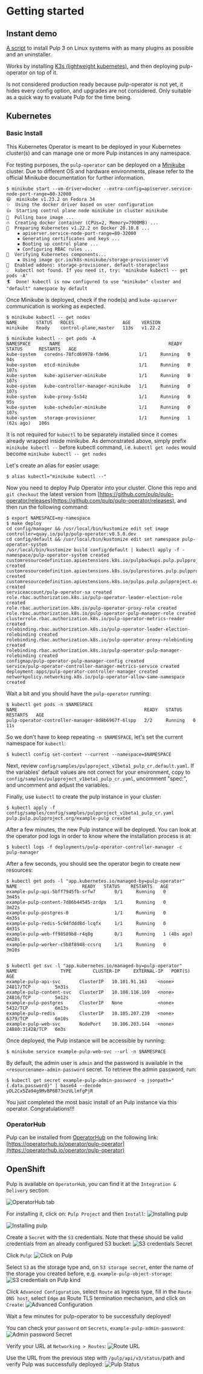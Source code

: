 # Getting started

## Instant demo

[A script](https://raw.githubusercontent.com/pulp/pulp-operator/master/insta-demo/pulp-insta-demo.sh)
to install Pulp 3 on Linux systems with as many plugins as possible and an uninstaller.

Works by installing [K3s (lightweight kubernetes)](https://k3s.io/), and then deploying
pulp-operator on top of it.

Is not considered production ready because pulp-operator is not yet, it hides every config option,
and upgrades are not considered. Only suitable as a quick way to evaluate Pulp for the time
being.

## Kubernetes

### Basic Install

This Kubernetes Operator is meant to be deployed in your Kubernetes cluster(s) and can manage one or more Pulp instances in any namespace.

For testing purposes, the `pulp-operator` can be deployed on a [Minikube](https://minikube.sigs.k8s.io/docs/) cluster. Due to different OS and hardware environments, please refer to the official Minikube documentation for further information.

```
$ minikube start --vm-driver=docker --extra-config=apiserver.service-node-port-range=80-32000
😄  minikube v1.23.2 on Fedora 34
✨  Using the docker driver based on user configuration
👍  Starting control plane node minikube in cluster minikube
🚜  Pulling base image ...
🔥  Creating docker container (CPUs=2, Memory=7900MB) ...
🐳  Preparing Kubernetes v1.22.2 on Docker 20.10.8 ...
    ▪ apiserver.service-node-port-range=80-32000
    ▪ Generating certificates and keys ...
    ▪ Booting up control plane ...
    ▪ Configuring RBAC rules ...
🔎  Verifying Kubernetes components...
    ▪ Using image gcr.io/k8s-minikube/storage-provisioner:v5
🌟  Enabled addons: storage-provisioner, default-storageclass
💡  kubectl not found. If you need it, try: 'minikube kubectl -- get pods -A'
🏄  Done! kubectl is now configured to use "minikube" cluster and "default" namespace by default

```

Once Minikube is deployed, check if the node(s) and `kube-apiserver` communication is working as expected.

```
$ minikube kubectl -- get nodes
NAME       STATUS   ROLES                  AGE    VERSION
minikube   Ready    control-plane,master   113s   v1.22.2

$ minikube kubectl -- get pods -A
NAMESPACE       NAME                                        READY   STATUS      RESTARTS   AGE
kube-system   coredns-78fcd69978-fdm96           1/1     Running   0             94s
kube-system   etcd-minikube                      1/1     Running   0             107s
kube-system   kube-apiserver-minikube            1/1     Running   0             107s
kube-system   kube-controller-manager-minikube   1/1     Running   0             107s
kube-system   kube-proxy-5s54z                   1/1     Running   0             95s
kube-system   kube-scheduler-minikube            1/1     Running   0             107s
kube-system   storage-provisioner                1/1     Running   1 (62s ago)   106s
```

It is not required for `kubectl` to be separately installed since it comes already wrapped inside minikube. As demonstrated above, simply prefix `minikube kubectl --` before kubectl command, i.e. `kubectl get nodes` would become `minikube kubectl -- get nodes`

Let's create an alias for easier usage:

```
$ alias kubectl="minikube kubectl --"
```

Now you need to deploy Pulp Operator into your cluster. Clone this repo and `git checkout` the latest version from [https://github.com/pulp/pulp-operator/releases](https://github.com/pulp/pulp-operator/releases), and then run the following command:

```
$ export NAMESPACE=my-namespace
$ make deploy
cd config/manager && /usr/local/bin/kustomize edit set image controller=quay.io/pulp/pulp-operator:v0.5.0.dev
cd config/default && /usr/local/bin/kustomize edit set namespace pulp-operator-system
/usr/local/bin/kustomize build config/default | kubectl apply -f -
namespace/pulp-operator-system created
customresourcedefinition.apiextensions.k8s.io/pulpbackups.pulp.pulpproject.org created
customresourcedefinition.apiextensions.k8s.io/pulprestores.pulp.pulpproject.org created
customresourcedefinition.apiextensions.k8s.io/pulps.pulp.pulpproject.org created
serviceaccount/pulp-operator-sa created
role.rbac.authorization.k8s.io/pulp-operator-leader-election-role created
role.rbac.authorization.k8s.io/pulp-operator-proxy-role created
role.rbac.authorization.k8s.io/pulp-operator-pulp-manager-role created
clusterrole.rbac.authorization.k8s.io/pulp-operator-metrics-reader created
rolebinding.rbac.authorization.k8s.io/pulp-operator-leader-election-rolebinding created
rolebinding.rbac.authorization.k8s.io/pulp-operator-proxy-rolebinding created
rolebinding.rbac.authorization.k8s.io/pulp-operator-pulp-manager-rolebinding created
configmap/pulp-operator-pulp-manager-config created
service/pulp-operator-controller-manager-metrics-service created
deployment.apps/pulp-operator-controller-manager created
networkpolicy.networking.k8s.io/pulp-operator-allow-same-namespace created
```

Wait a bit and you should have the `pulp-operator` running:

```
$ kubectl get pods -n $NAMESPACE
NAME                                               READY   STATUS    RESTARTS   AGE
pulp-operator-controller-manager-8d8b6967f-6lspp   2/2     Running   0          11s
```

So we don't have to keep repeating `-n $NAMESPACE`, let's set the current namespace for `kubectl`:

```
$ kubectl config set-context --current --namespace=$NAMESPACE
```

Next, review `config/samples/pulpproject_v1beta1_pulp_cr.default.yaml`. If the variables' default values are not correct for your environment, copy to `config/samples/pulpproject_v1beta1_pulp_cr.yaml`, uncomment "spec:", and uncomment and adjust the variables.

Finally, use `kubectl` to create the pulp instance in your cluster:

```
$ kubectl apply -f config/samples/config/samples/pulpproject_v1beta1_pulp_cr.yaml
pulp.pulp.pulpproject.org/example-pulp created
```

After a few minutes, the new Pulp instance will be deployed. You can look at the operator pod logs in order to know where the installation process is at:

```
$ kubectl logs -f deployments/pulp-operator-controller-manager -c pulp-manager
```

After a few seconds, you should see the operator begin to create new resources:

```
$ kubectl get pods -l "app.kubernetes.io/managed-by=pulp-operator"
NAME                        READY   STATUS    RESTARTS   AGE
example-pulp-api-5bff7945fb-srfw7       0/1     Running   0             3m45s
example-pulp-content-7d86b44545-zrdpx   1/1     Running   0             3m22s
example-pulp-postgres-0                 1/1     Running   0             4m35s
example-pulp-redis-5c94fddd8d-lcqfx     1/1     Running   0             4m31s
example-pulp-web-ff98589b8-r4q8g        0/1     Running   1 (48s ago)   4m28s
example-pulp-worker-c5b8f8948-ccsrq     1/1     Running   0             3m10s


$ kubectl get svc -l "app.kubernetes.io/managed-by=pulp-operator"
NAME                TYPE        CLUSTER-IP     EXTERNAL-IP   PORT(S)        AGE
example-pulp-api-svc       ClusterIP   10.101.91.163    <none>        24817/TCP         5m31s
example-pulp-content-svc   ClusterIP   10.108.116.169   <none>        24816/TCP         5m12s
example-pulp-postgres      ClusterIP   None             <none>        5432/TCP          6m13s
example-pulp-redis         ClusterIP   10.105.207.239   <none>        6379/TCP          6m10s
example-pulp-web-svc       NodePort    10.106.203.144   <none>        24880:31428/TCP   6m3s
```

Once deployed, the Pulp instance will be accessible by running:

```
$ minikube service example-pulp-web-svc --url -n $NAMESPACE
```

By default, the admin user is `admin` and the password is available in the `<resourcename>-admin-password` secret. To retrieve the admin password, run:

```
$ kubectl get secret example-pulp-admin-password -o jsonpath="{.data.password}" | base64 --decode
yDL2Cx5Za94g9MvBP6B73nzVLlmfgPjR
```

You just completed the most basic install of an Pulp instance via this operator. Congratulations!!!

### OperatorHub

Pulp can be installed from [OperatorHub](https://operatorhub.io) on the following link:
[https://operatorhub.io/operator/pulp-operator](https://operatorhub.io/operator/pulp-operator)

## OpenShift

Pulp is available on `OperatorHub`, you can find it at the `Integration & Delivery` section:

![OperatorHub tab](images/1.png "Pulp on OperatorHub tab")

For installing it, click on: `Pulp Project` and then `Install`:
![Installing pulp](images/2.png "Installing pulp operator")

![Installing pulp](images/3.png "Installing pulp operator")

Create a `Secret` with the `S3` credentials.
Note that these should be valid credentials from an already configured S3 bucket:
![S3 credentials Secret](images/4.png "S3 credentials Secret")

Click `Pulp`:
![Click on Pulp](images/5.png "Click on Pulp")

Select `S3` as the storage type and, on `S3 storage secret`, enter the name of the storage you created before,
e.g. `example-pulp-object-storage`:
![S3 credentials on Pulp kind](images/6.png "S3 credentials on Pulp kind")

Click `Advanced Configuration`,
select `Route` as Ingress type, fill in the `Route DNS host`, select `Edge` as Route TLS termination mechanism, and click on `Create`:
![Advanced Configuration](images/7.png "Advanced Configuration")

Wait a few minutes for pulp-operator to be successfully deployed!

You can check your `password` on `Secrets`, `example-pulp-admin-password`:
![Admin password Secret](images/8.png "Admin password Secret")

Verify your URL at `Networking > Routes`:
![Route URL](images/9.png "Route URL")

Use the URL from the previous step with `/pulp/api/v3/status/`path and verify Pulp was successfully deployed:
![Pulp Status](images/10.png "Pulp Status")

